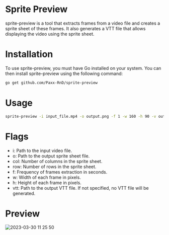 # Sprite Preview
sprite-preview is a tool that extracts frames from a video file and creates a sprite sheet of these frames. It also generates a VTT file that allows displaying the video using the sprite sheet.

# Installation
To use sprite-preview, you must have Go installed on your system. You can then install sprite-preview using the following command:

```bash
go get github.com/Paxx-RnD/sprite-preview
```

# Usage

```bash
sprite-preview -i input_file.mp4 -o output.png -f 1 -w 160 -h 90 -v output.vtt
```

# Flags
- i: Path to the input video file.
- o: Path to the output sprite sheet file. 
- col: Number of columns in the sprite sheet. 
- row: Number of rows in the sprite sheet.
- f: Frequency of frames extraction in seconds.
- w: Width of each frame in pixels.
- h: Height of each frame in pixels.
- vtt: Path to the output VTT file. If not specified, no VTT file will be generated.

# Preview


![2023-03-30 11 25 50](https://user-images.githubusercontent.com/50495900/228792170-f43c7024-8d86-4b87-b88c-7937dab5c879.jpg)
